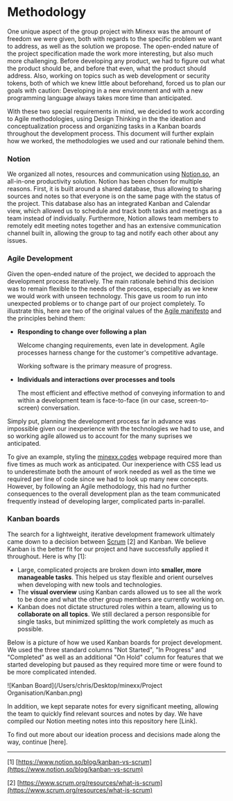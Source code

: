 # Methodology

One unique aspect of the group project with Minexx was the amount of freedom we were given, both with regards to the specific problem we want to address, as well as the solution we propose. The open-ended nature of the project specification made the work more interesting, but also much more challenging. Before developing any product, we had to figure out what the product should be, and before that even, what the product should address. Also, working on topics such as web development or security tokens, both of which we knew little about beforehand, forced us to plan our goals with caution: Developing in a new environment and with a new programming language always takes more time than anticipated.

With these two special requirements in mind, we decided to work according to Agile methodologies, using Design Thinking in the the ideation and conceptualization process and organizing tasks in a Kanban boards throughout the development process. This document will further explain how we worked, the methodologies we used and our rationale behind them.

### Notion

We organized all notes, resources and communication using [Notion.so](http://notion.so), an all-in-one productivity solution. Notion has been chosen for multiple reasons. First, it is built around a shared database, thus allowing to sharing sources and notes so that everyone is on the same page with the status of the project. This database also has an integrated Kanban and Calendar view, which allowed us to schedule and track both tasks and meetings as a team instead of individually. Furthermore, Notion allows team members to remotely edit meeting notes together and has an extensive communication channel built in, allowing the group to tag and notify each other about any issues.

### Agile Development

Given the open-ended nature of the project, we decided to approach the development process iteratively. The main rationale behind this decision was to remain flexible to the needs of the process, especially as we knew we would work with unseen technology. This gave us room to run into  unexpected problems or to change part of our project completely. To illustrate this, here are two of the original values of the [Agile manifesto](https://agilemanifesto.org) and the principles behind them:

- **Responding to change over following a plan**

    Welcome changing requirements, even late in
    development. Agile processes harness change for
    the customer's competitive advantage.

    Working software is the primary measure of progress.

- **Individuals and interactions over processes and tools**

    The most efficient and effective method of
    conveying information to and within a development
    team is face-to-face (in our case, screen-to-screen) conversation.

Simply put, planning the development process far in advance was impossible given our inexperience with the technologies we had to use, and so working agile allowed us to account for the many suprises we anticipated.

To give an example, styling the [minexx.codes](http://minexx.codes) webpage required more than five times as much work as anticipated. Our inexperience with CSS lead us to underestimate both the amount of work needed as well as the time we required per line of code since we had to look up many new concepts. However, by following an Agile methodology, this had no further consequences to the overall development plan as the team communicated frequently instead of developing larger, complicated parts in-parallel.

### Kanban boards

The search for a lightweight, iterative development framework ultimately came down to a decision between [Scrum](https://www.scrum.org/resources/what-is-scrum) [2] and Kanban. We believe Kanban is the better fit for our project and have successfully applied it throughout. Here is why [1]: 

- Large, complicated projects are broken down into **smaller, more manageable tasks**. This helped us stay flexible and orient ourselves when developing with new tools and technologies.
- The **visual overview** using Kanban cards allowed us to see all the work to be done and what the other group members are currently working on.
- Kanban does not dictate structured roles within a team, allowing us to **collaborate on all topics**. We still declared a person responsible for single tasks, but minimized splitting the work completely as much as possible.

Below is a picture of how we used Kanban boards for project development. We used the three standard columns "Not Started", "In Progress" and "Completed" as well as an additional "On Hold" column for features that we started developing but paused as they required more time or were found to be more complicated intended.

![Kanban Board](/Users/chris/Desktop/minexx/Project Organisation/Kanban.png)

In addition, we kept separate notes for every significant meeting, allowing the team to quickly find relevant sources and notes by day. We have compiled our Notion meeting notes into this repository here [Link].

To find out more about our ideation process and decisions made along the way, continue [here].

---

[1] [https://www.notion.so/blog/kanban-vs-scrum](https://www.notion.so/blog/kanban-vs-scrum)

[2] [https://www.scrum.org/resources/what-is-scrum](https://www.scrum.org/resources/what-is-scrum)